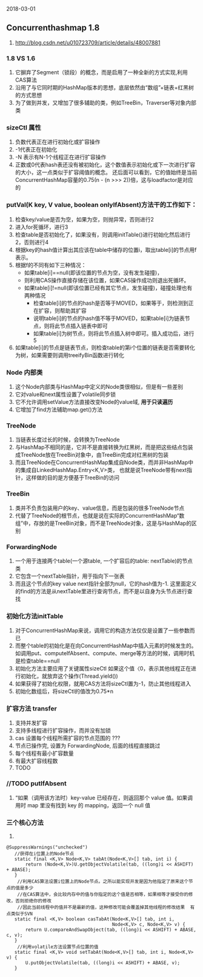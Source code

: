 2018-03-01
## Concurrenthashmap 1.8
1. http://blog.csdn.net/u010723709/article/details/48007881

### 1.8 VS 1.6
1. 它摒弃了Segment（锁段）的概念，而是启用了一种全新的方式实现,利用CAS算法
2. 沿用了与它同时期的HashMap版本的思想，底层依然由“数组”+链表+红黑树的方式思想
3. 为了做到并发，又增加了很多辅助的类，例如TreeBin，Traverser等对象内部类

### sizeCtl 属性
1. 负数代表正在进行初始化或扩容操作
2. -1代表正在初始化
3. -N 表示有N-1个线程正在进行扩容操作
4. 正数或0代表hash表还没有被初始化，这个数值表示初始化或下一次进行扩容的大小，这一点类似于扩容阈值的概念。
还后面可以看到，它的值始终是当前ConcurrentHashMap容量的0.75(n - (n >>> 2))倍，这与loadfactor是对应的

### putVal(K key, V value, boolean onlyIfAbsent)方法干的工作如下：
1. 检查key/value是否为空，如果为空，则抛异常，否则进行2
2. 进入for死循环，进行3
3. 检查table是否初始化了，如果没有，则调用initTable()进行初始化然后进行 2，否则进行4
4. 根据key的hash值计算出其应该在table中储存的位置i，取出table[i]的节点用f表示。
5. 根据f的不同有如下三种情况：
    - 如果table[i]==null(即该位置的节点为空，没有发生碰撞)，
    - 则利用CAS操作直接存储在该位置，如果CAS操作成功则退出死循环。
    - 如果table[i]!=null(即该位置已经有其它节点，发生碰撞)，碰撞处理也有两种情况
        - 检查table[i]的节点的hash是否等于MOVED，如果等于，则检测到正在扩容，则帮助其扩容
        - 说明table[i]的节点的hash值不等于MOVED，如果table[i]为链表节点，则将此节点插入链表中即可
        - 如果table[i]为树节点，则将此节点插入树中即可。插入成功后，进行 5
5. 如果table[i]的节点是链表节点，则检查table的第i个位置的链表是否需要转化为树，如果需要则调用treeifyBin函数进行转化

### Node 内部类
1. 这个Node内部类与HashMap中定义的Node类很相似，但是有一些差别  
2. 它对value和next属性设置了volatile同步锁  
3. 它不允许调用setValue方法直接改变Node的value域, **用于只读遍历**  
4. 它增加了find方法辅助map.get()方法 

### TreeNode
1. 当链表长度过长的时候，会转换为TreeNode
2. 与HashMap不相同的是，它并不是直接转换为红黑树，而是把这些结点包装成TreeNode放在TreeBin对象中，由TreeBin完成对红黑树的包装
3. 而且TreeNode在ConcurrentHashMap集成自Node类，而并非HashMap中的集成自LinkedHashMap.Entry<K,V>类，
也就是说TreeNode带有next指针，这样做的目的是方便基于TreeBin的访问

### TreeBin
1. 类并不负责包装用户的key、value信息，而是包装的很多TreeNode节点
2. 代替了TreeNode的根节点，也就是说在实际的ConcurrentHashMap“数组”中，存放的是TreeBin对象，而不是TreeNode对象，这是与HashMap的区别

### ForwardingNode 
1. 一个用于连接两个table(一个源table, 一个扩容后的table: nextTable)的节点类
2. 它包含一个nextTable指针，用于指向下一张表
3. 而且这个节点的key value next指针全部为null，它的hash值为-1. 
这里面定义的find的方法是从nextTable里进行查询节点，而不是以自身为头节点进行查找


### 初始化方法initTable
1. 对于ConcurrentHashMap来说，调用它的构造方法仅仅是设置了一些参数而已
2. 而整个table的初始化是在向ConcurrentHashMap中插入元素的时候发生的。
如调用put、computeIfAbsent、compute、merge等方法的时候，调用时机是检查table==null
3. 初始化方法主要应用了关键属性sizeCtl 如果这个值〈0，表示其他线程正在进行初始化，就放弃这个操作(Thread.yield())
4. 如果获得了初始化权限，就用CAS方法将sizeCtl置为-1，防止其他线程进入
5. 初始化数组后，将sizeCtl的值改为0.75*n

### 扩容方法 transfer
1. 支持并发扩容
2. 支持多线程进行扩容操作，而并没有加锁
3. cas 设置每个线程所需扩容的节点范围的 ???
4. 节点已操作完, 设置为 ForwardingNode, 后面的线程直接跳过
5. 每个线程有最小扩容数量
6. 有最大扩容线程数
7. TODO

### //TODO putIfAbsent
1. “如果（调用该方法时）key-value 已经存在，则返回那个 value 值。如果调用时 map 里没有找到 key 的 mapping，返回一个 null 值




### 三个核心方法
1. 
```text
@SuppressWarnings("unchecked")  
   //获得在i位置上的Node节点  
   static final <K,V> Node<K,V> tabAt(Node<K,V>[] tab, int i) {  
       return (Node<K,V>)U.getObjectVolatile(tab, ((long)i << ASHIFT) + ABASE);  
   }  
    //利用CAS算法设置i位置上的Node节点。之所以能实现并发是因为他指定了原来这个节点的值是多少  
    //在CAS算法中，会比较内存中的值与你指定的这个值是否相等，如果相等才接受你的修改，否则拒绝你的修改  
    //因此当前线程中的值并不是最新的值，这种修改可能会覆盖掉其他线程的修改结果  有点类似于SVN  
   static final <K,V> boolean casTabAt(Node<K,V>[] tab, int i,  
                                       Node<K,V> c, Node<K,V> v) {  
       return U.compareAndSwapObject(tab, ((long)i << ASHIFT) + ABASE, c, v);  
   }  
    //利用volatile方法设置节点位置的值  
   static final <K,V> void setTabAt(Node<K,V>[] tab, int i, Node<K,V> v) {  
       U.putObjectVolatile(tab, ((long)i << ASHIFT) + ABASE, v);  
   } 
```